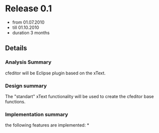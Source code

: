 # Release 0.1 #
  * from 01.07.2010
  * till 01.10.2010
  * duration 3 months

## Details ##
### Analysis Summary ###
cfeditor  will be Eclipse plugin based on the xText.
### Design summary ###
The "standart" xText functionality will be used to create the cfeditor base functions.
### Implementation summary ###
the following features are implemented:
  * 